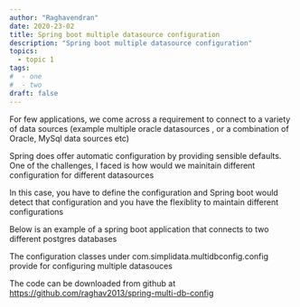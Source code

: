 ```yaml
---
author: "Raghavendran"
date: 2020-23-02
title: Spring boot multiple datasource configuration
description: "Spring boot multiple datasource configuration"
topics:
  - topic 1
tags:
#  - one
#  - two
draft: false
---
```


For few applications, we come across a requirement to connect to a variety of data sources (example multiple oracle datasources , or a combination of Oracle, MySql data sources etc)

Spring does offer automatic configuration by providing sensible defaults. One of the challenges,  I faced is how would we mainitain different configuration for different datasources

In this case, you have to define the configuration and Spring boot would detect that configuration and you have the flexiblity to maintain different configurations

Below is an example of a spring boot application that connects to two different postgres databases

The configuration classes under com.simplidata.multidbconfig.config provide for configuring multiple datasouces

The code can be downloaded from github at https://github.com/raghav2013/spring-multi-db-config
    